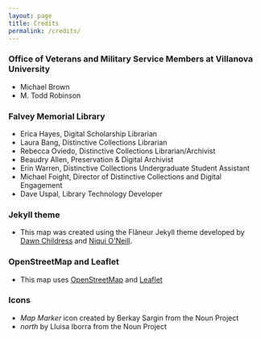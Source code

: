 ```yaml
---
layout: page
title: Credits
permalink: /credits/
---
```


### Office of Veterans and Military Service Members at Villanova University
* Michael Brown
* M. Todd Robinson

### Falvey Memorial Library
* Erica Hayes, Digital Scholarship Librarian
* Laura Bang, Distinctive Collections Librarian
* Rebecca Oviedo, Distinctive Collections Librarian/Archivist
* Beaudry Allen, Preservation & Digital Archivist
* Erin Warren, Distinctive Collections Undergraduate Student Assistant
* Michael Foight, Director of Distinctive Collections and Digital Engagement
* Dave Uspal, Library Technology Developer


### Jekyll theme
* This map was created using the Flâneur Jekyll theme developed by [Dawn Childress](https://github.com/kirschbombe) and [Niqui O'Neill](https://github.com/dnoneill).

### OpenStreetMap and Leaflet
* This map uses [OpenStreetMap](https://www.openstreetmap.org/#map=5/38.007/-95.844) and [Leaflet](https://leafletjs.com/)

### Icons
* _Map Marker_ icon created by Berkay Sargin from the Noun Project
* _north_ by Lluisa Iborra from the Noun Project
